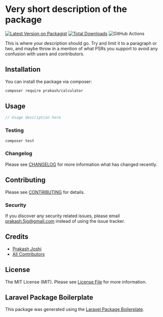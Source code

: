 # Very short description of the package

[![Latest Version on Packagist](https://img.shields.io/packagist/v/prakash/calculator.svg?style=flat-square)](https://packagist.org/packages/prakash/calculator)
[![Total Downloads](https://img.shields.io/packagist/dt/prakash/calculator.svg?style=flat-square)](https://packagist.org/packages/prakash/calculator)
![GitHub Actions](https://github.com/prakash/calculator/actions/workflows/main.yml/badge.svg)

This is where your description should go. Try and limit it to a paragraph or two, and maybe throw in a mention of what PSRs you support to avoid any confusion with users and contributors.

## Installation

You can install the package via composer:

```bash
composer require prakash/calculator
```

## Usage

```php
// Usage description here
```

### Testing

```bash
composer test
```

### Changelog

Please see [CHANGELOG](CHANGELOG.md) for more information what has changed recently.

## Contributing

Please see [CONTRIBUTING](CONTRIBUTING.md) for details.

### Security

If you discover any security related issues, please email prakash.5jo@gmail.com instead of using the issue tracker.

## Credits

-   [Prakash Joshi](https://github.com/prakash)
-   [All Contributors](../../contributors)

## License

The MIT License (MIT). Please see [License File](LICENSE.md) for more information.

## Laravel Package Boilerplate

This package was generated using the [Laravel Package Boilerplate](https://laravelpackageboilerplate.com).
